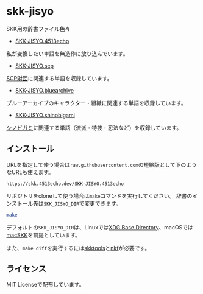 # skk-jisyo

SKK用の辞書ファイル色々

- [SKK-JISYO.4513echo](./SKK-JISYO.4513echo)

私が変換したい単語を無造作に放り込んでいます。

- [SKK-JISYO.scp](./SKK-JISYO.scp)

[SCP財団][scp_foundation]に関連する単語を収録しています。

- [SKK-JISYO.bluearchive](./SKK-JISYO.bluearchive)

ブルーアーカイブのキャラクター・組織に関連する単語を収録しています。

- [SKK-JISYO.shinobigami](./SKK-JISYO.shinobigami)

[シノビガミ][shinobigami]に関連する単語（流派・特技・忍法など）を収録しています。

## インストール

URLを指定して使う場合は`raw.githubusercontent.com`の短縮版として下のようなURLも使えます。

```
https://skk.4513echo.dev/SKK-JISYO.4513echo
```

リポジトリをcloneして使う場合は`make`コマンドを実行してください。
辞書のインストール先は`SKK_JISYO_DIR`で変更できます。

```sh
make
```

デフォルトの`SKK_JISYO_DIR`は、Linuxでは[XDG Base Directory][xdg]、macOSでは[macSKK][macskk]を前提としています。

また、`make diff`を実行するには[skktools][skktools]と[nkf][nkf]が必要です。

## ライセンス

MIT Licenseで配布しています。

[scp_foundation]: https://scp-jp.wikidot.com
[shinobigami]: https://bouken.jp/pd/sg/
[xdg]: https://wiki.archlinux.jp/index.php/XDG_Base_Directory
[macskk]: https://github.com/mtgto/macSKK
[skktools]: https://github.com/skk-dev/skktools
[nkf]: https://osdn.net/projects/nkf/
